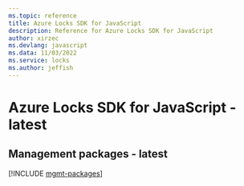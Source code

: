 ```yaml
---
ms.topic: reference
title: Azure Locks SDK for JavaScript
description: Reference for Azure Locks SDK for JavaScript
author: xirzec
ms.devlang: javascript
ms.data: 11/03/2022
ms.service: locks
ms.author: jeffish
---
```

# Azure Locks SDK for JavaScript - latest

## Management packages - latest
[!INCLUDE [mgmt-packages](locks-mgmt-index.md)]